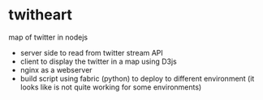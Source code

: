 twitheart
=========

map of twitter in nodejs


+ server side to read from twitter stream API
+ client to display the twitter in a map using D3js
+ nginx as a webserver
+ build script using fabric (python) to deploy to different environment (it looks like is not quite working for some environments)
